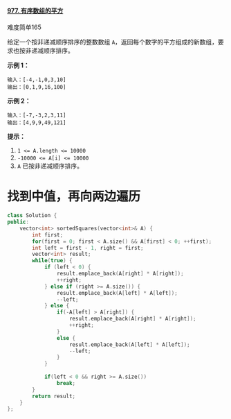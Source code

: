 #### [977. 有序数组的平方](https://leetcode-cn.com/problems/squares-of-a-sorted-array/)

难度简单165

给定一个按非递减顺序排序的整数数组 `A`，返回每个数字的平方组成的新数组，要求也按非递减顺序排序。

 

**示例 1：**

```
输入：[-4,-1,0,3,10]
输出：[0,1,9,16,100]
```

**示例 2：**

```
输入：[-7,-3,2,3,11]
输出：[4,9,9,49,121]
```

 

**提示：**

1. `1 <= A.length <= 10000`
2. `-10000 <= A[i] <= 10000`
3. `A` 已按非递减顺序排序。



# 找到中值，再向两边遍历

```c++
class Solution {
public:
    vector<int> sortedSquares(vector<int>& A) {
        int first;
        for(first = 0; first < A.size() && A[first] < 0; ++first);
        int left = first - 1, right = first;
        vector<int> result;
        while(true) {
            if (left < 0) {
                result.emplace_back(A[right] * A[right]);
                ++right;
            } else if (right >= A.size()) {
                result.emplace_back(A[left] * A[left]);
                --left;
            } else {
                if(-A[left] > A[right]) {
                    result.emplace_back(A[right] * A[right]);
                    ++right;
                }
                else {
                    result.emplace_back(A[left] * A[left]);
                    --left;
                }
            }
            
            if(left < 0 && right >= A.size())
                break;
        }
        return result;
    }
};
```

